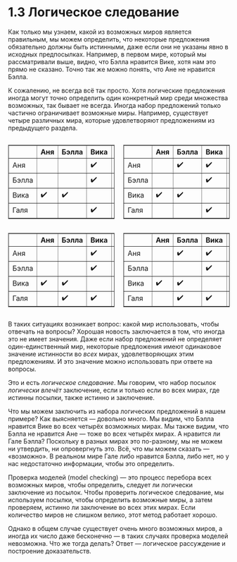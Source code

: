 # 1.3 Логическое следование

Как только мы узнаем, какой из возможных миров является правильным, мы можем определить, что некоторые предложения обязательно должны быть истинными, даже если они не указаны явно в исходных предпосылках. Например, в первом мире, который мы рассматривали выше, видно, что Бэлла нравится Вике, хотя нам это прямо не сказано. Точно так же можно понять, что Ане не нравится Бэлла.

К сожалению, не всегда всё так просто. Хотя логические предложения иногда могут точно определить один конкретный мир среди множества возможных, так бывает не всегда. Иногда набор предложений только частично ограничивает возможные миры. Например, существует четыре различных мира, которые удовлетворяют предложениям из предыдущего раздела.

<div style="display: flex; justify-content: space-between; gap: 20px;">

<table border="1" cellpadding="5" cellspacing="0" style="border-collapse: collapse;">
  <thead>
    <tr>
      <th></th>
      <th>Аня</th>
      <th>Бэлла</th>
      <th>Вика</th>
      <th>Галя</th>
    </tr>
  </thead>
  <tbody>
    <tr>
      <td>Аня</td>
      <td></td>
      <td></td>
      <td>✔️</td>
      <td></td>
    </tr>
    <tr>
      <td>Бэлла</td>
      <td></td>
      <td></td>
      <td>✔️</td>
      <td></td>
    </tr>
    <tr>
      <td>Вика</td>
      <td>✔️</td>
      <td>✔️</td>
      <td></td>
      <td>✔️</td>
    </tr>
    <tr>
      <td>Галя</td>
      <td></td>
      <td></td>
      <td>✔️</td>
      <td></td>
  </tbody>
</table>

<table border="1" cellpadding="5" cellspacing="0" style="border-collapse: collapse;">
  <thead>
    <tr>
      <th></th>
      <th>Аня</th>
      <th>Бэлла</th>
      <th>Вика</th>
      <th>Галя</th>
    </tr>
  </thead>
  <tbody>
    <tr>
      <td>Аня</td>
      <td></td>
      <td>✔️</td>
      <td>✔️</td>
      <td></td>
    </tr>
    <tr>
      <td>Бэлла</td>
      <td></td>
      <td></td>
      <td>✔️</td>
      <td></td>
    </tr>
    <tr>
      <td>Вика</td>
      <td>✔️</td>
      <td>✔️</td>
      <td></td>
      <td>✔️</td>
    </tr>
    <tr>
      <td>Галя</td>
      <td></td>
      <td></td>
      <td>✔️</td>
      <td></td>
  </tbody>
</table>

</div>

<div style="display: flex; justify-content: space-between; gap: 20px;">

<table border="1" cellpadding="5" cellspacing="0" style="border-collapse: collapse;">
  <thead>
    <tr>
      <th></th>
      <th>Аня</th>
      <th>Бэлла</th>
      <th>Вика</th>
      <th>Галя</th>
    </tr>
  </thead>
  <tbody>
    <tr>
      <td>Аня</td>
      <td></td>
      <td></td>
      <td>✔️</td>
      <td></td>
    </tr>
    <tr>
      <td>Бэлла</td>
      <td></td>
      <td></td>
      <td>✔️</td>
      <td></td>
    </tr>
    <tr>
      <td>Вика</td>
      <td>✔️</td>
      <td>✔️</td>
      <td></td>
      <td>✔️</td>
    </tr>
    <tr>
      <td>Галя</td>
      <td></td>
      <td>✔️</td>
      <td>✔️</td>
      <td></td>
  </tbody>
</table>

<table border="1" cellpadding="5" cellspacing="0" style="border-collapse: collapse;">
  <thead>
    <tr>
      <th></th>
      <th>Аня</th>
      <th>Бэлла</th>
      <th>Вика</th>
      <th>Галя</th>
    </tr>
  </thead>
  <tbody>
    <tr>
      <td>Аня</td>
      <td></td>
      <td>✔️</td>
      <td>✔️</td>
      <td></td>
    </tr>
    <tr>
      <td>Бэлла</td>
      <td></td>
      <td></td>
      <td>✔️</td>
      <td></td>
    </tr>
    <tr>
      <td>Вика</td>
      <td>✔️</td>
      <td>✔️</td>
      <td></td>
      <td>✔️</td>
    </tr>
    <tr>
      <td>Галя</td>
      <td></td>
      <td>✔️</td>
      <td>✔️</td>
      <td></td>
  </tbody>
</table>

</div>

В таких ситуациях возникает вопрос: какой мир использовать, чтобы отвечать на вопросы? Хорошая новость заключается в том, что иногда это не имеет значения. Даже если набор предложений не определяет один-единственный мир, некоторые предложения имеют одинаковое значение истинности во _всех_ мирах, удовлетворяющих этим предложениям. И это значение можно использовать при ответе на вопросы.

Это и есть _логическое следование_. Мы говорим, что набор посылок _логически влечёт_ заключение, если и только если во всех мирах, где истинны посылки, также истинно и заключение.

Что мы можем заключить из набора логических предложений в нашем примере? Как выясняется — довольно много. Мы видим, что Бэлла нравится Вике во всех четырёх возможных мирах. Мы также видим, что Бэлла не нравится Ане — тоже во всех четырёх мирах.
А нравится ли Гале Бэлла? Поскольку в разных мирах это по-разному, мы не можем ни утвердить, ни опровергнуть это. Всё, что мы можем сказать — «возможно». В реальном мире Гале либо нравится Бэлла, либо нет, но у нас недостаточно информации, чтобы это определить.

Проверка моделей (model checking) — это процесс перебора всех возможных миров, чтобы определить, следует ли логически заключение из посылок. Чтобы проверить логическое следование, мы используем посылки, чтобы определить возможные миры, а затем проверяем, истинно ли заключение во всех этих мирах.
Если количество миров не слишком велико, этот метод работает хорошо.

Однако в общем случае существует очень много возможных миров, а иногда их число даже бесконечно — в таких случаях проверка моделей невозможна.
Что же тогда делать? Ответ — логическое рассуждение и построение доказательств.